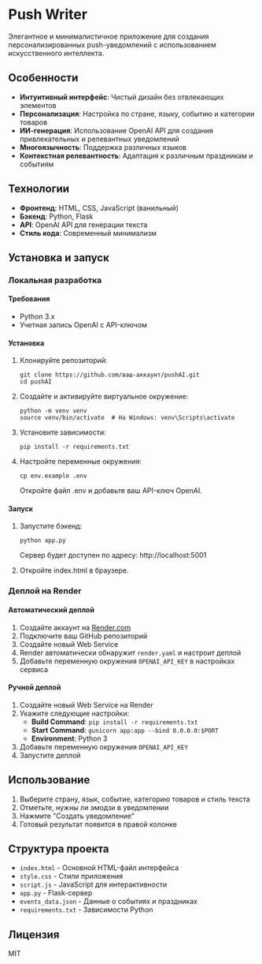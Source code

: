 # Push Writer

Элегантное и минималистичное приложение для создания персонализированных push-уведомлений с использованием искусственного интеллекта.

## Особенности

- **Интуитивный интерфейс**: Чистый дизайн без отвлекающих элементов
- **Персонализация**: Настройка по стране, языку, событию и категории товаров
- **ИИ-генерация**: Использование OpenAI API для создания привлекательных и релевантных уведомлений
- **Многоязычность**: Поддержка различных языков
- **Контекстная релевантность**: Адаптация к различным праздникам и событиям

## Технологии

- **Фронтенд**: HTML, CSS, JavaScript (ванильный)
- **Бэкенд**: Python, Flask
- **API**: OpenAI API для генерации текста
- **Стиль кода**: Современный минимализм

## Установка и запуск

### Локальная разработка

#### Требования
- Python 3.x
- Учетная запись OpenAI с API-ключом

#### Установка
1. Клонируйте репозиторий:
   ```
   git clone https://github.com/ваш-аккаунт/pushAI.git
   cd pushAI
   ```

2. Создайте и активируйте виртуальное окружение:
   ```
   python -m venv venv
   source venv/bin/activate  # На Windows: venv\Scripts\activate
   ```

3. Установите зависимости:
   ```
   pip install -r requirements.txt
   ```

4. Настройте переменные окружения:
   ```
   cp env.example .env
   ```
   Откройте файл .env и добавьте ваш API-ключ OpenAI.

#### Запуск
1. Запустите бэкенд:
   ```
   python app.py
   ```
   Сервер будет доступен по адресу: http://localhost:5001

2. Откройте index.html в браузере.

### Деплой на Render

#### Автоматический деплой
1. Создайте аккаунт на [Render.com](https://render.com)
2. Подключите ваш GitHub репозиторий
3. Создайте новый Web Service
4. Render автоматически обнаружит `render.yaml` и настроит деплой
5. Добавьте переменную окружения `OPENAI_API_KEY` в настройках сервиса

#### Ручной деплой
1. Создайте новый Web Service на Render
2. Укажите следующие настройки:
   - **Build Command**: `pip install -r requirements.txt`
   - **Start Command**: `gunicorn app:app --bind 0.0.0.0:$PORT`
   - **Environment**: Python 3
3. Добавьте переменную окружения `OPENAI_API_KEY`
4. Запустите деплой

## Использование

1. Выберите страну, язык, событие, категорию товаров и стиль текста
2. Отметьте, нужны ли эмодзи в уведомлении
3. Нажмите "Создать уведомление"
4. Готовый результат появится в правой колонке

## Структура проекта

- `index.html` - Основной HTML-файл интерфейса
- `style.css` - Стили приложения
- `script.js` - JavaScript для интерактивности
- `app.py` - Flask-сервер
- `events_data.json` - Данные о событиях и праздниках
- `requirements.txt` - Зависимости Python

## Лицензия

MIT 